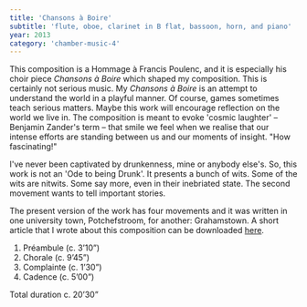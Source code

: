 ```yaml
---
title: 'Chansons à Boire'
subtitle: 'flute, oboe, clarinet in B flat, bassoon, horn, and piano'
year: 2013
category: 'chamber-music-4'
---
```


This composition is a Hommage à Francis Poulenc, and it is especially his choir piece *Chansons à Boire* which shaped my composition. This is certainly not serious music. My *Chansons à Boire* is an attempt to understand the world in a playful manner. Of course, games sometimes teach serious matters. Maybe this work will encourage reflection on the world we live in. The composition is meant to evoke 'cosmic laughter' – Benjamin Zander's term – that smile we feel when we realise that our intense efforts are standing between us and our moments of insight. "How fascinating!"

I've never been captivated by drunkenness, mine or anybody else's. So, this work is not an 'Ode to being Drunk'. It presents a bunch of wits. Some of the wits are nitwits. Some say more, even in their inebriated state. The second movement wants to tell important stories.

The present version of the work has four movements and it was written in one university town, Potchefstroom, for another: Grahamstown. A short article that I wrote about this composition can be downloaded <a href="/assets/Chansons-a-Boire_COMMENTARY.pdf" target="_blank">here</a>.

1. Préambule (c. 3’10”)
2. Chorale (c. 9’45”)
3. Complainte (c. 1’30”)
4. Cadence (c. 5’00”)

Total duration c. 20’30”